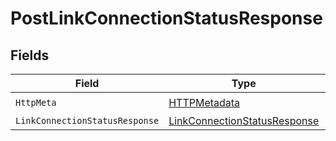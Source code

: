 # PostLinkConnectionStatusResponse


## Fields

| Field                                                                                   | Type                                                                                    | Required                                                                                | Description                                                                             |
| --------------------------------------------------------------------------------------- | --------------------------------------------------------------------------------------- | --------------------------------------------------------------------------------------- | --------------------------------------------------------------------------------------- |
| `HttpMeta`                                                                              | [HTTPMetadata](../../Models/Components/HTTPMetadata.md)                                 | :heavy_check_mark:                                                                      | N/A                                                                                     |
| `LinkConnectionStatusResponse`                                                          | [LinkConnectionStatusResponse](../../Models/Components/LinkConnectionStatusResponse.md) | :heavy_minus_sign:                                                                      | OK                                                                                      |
